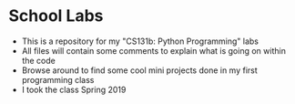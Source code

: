 # School Labs
- This is a repository for my "CS131b: Python Programming" labs
- All files will contain some comments to explain what is going on within the code
- Browse around to find some cool mini projects done in my first programming class
- I took the class Spring 2019
